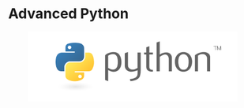 # Advanced Python

<figure><img src="../../.gitbook/assets/python-logo-master-v3-TM-flattened.png" alt=""><figcaption></figcaption></figure>
